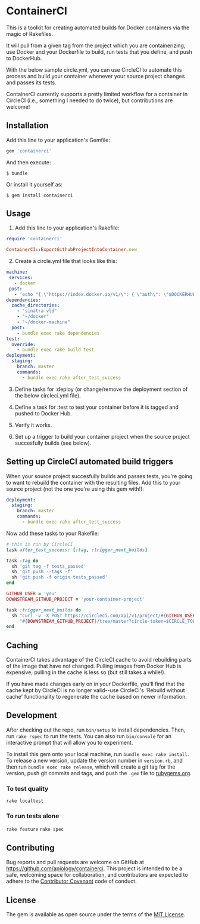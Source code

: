 # ContainerCI

This is a toolkit for creating automated builds for Docker containers via the magic of Rakefiles.

It will pull from a given tag from the project which you are containerizing, use Docker and your Dockerfile to build, run tests that you define, and push to DockerHub.

With the below sample circle.yml, you can use CircleCI to automate this process and build your container whenever your source project changes and passes its tests.

ContainerCI currently supports a pretty limited workflow for a container in CircleCI (i.e., something I needed to do twice), but contributions are welcome!

## Installation

Add this line to your application's Gemfile:

```ruby
gem 'containerci'
```

And then execute:

    $ bundle

Or install it yourself as:

    $ gem install containerci

## Usage

1) Add this line to your application's Rakefile:

```ruby
require 'containerci'

ContainerCI::ExportGithubProjectIntoContainer.new
```

2) Create a circle.yml file that looks like this:


```yaml
machine:
 services:
   - docker
 post:
   - 'echo "{ \"https://index.docker.io/v1/\": { \"auth\": \"$DOCKERHUB_TOKEN\", \"email\": \"$DOCKERHUB_EMAIL\" }}" > ~/.dockercfg'
dependencies:
  cache_directories:
    - "sinatra-vld"
    - "~/docker"
    - "~/docker-machine"
  post:
    - bundle exec rake dependencies
test:
  override:
    - bundle exec rake build test
deployment:
  staging:
    branch: master
    commands:
      - bundle exec rake after_test_success
```

3) Define tasks for :deploy (or change/remove the deployment section of the below
circleci.yml file).

4) Define a task for :test to test your container before it is tagged and
pushed to Docker Hub.

5) Verify it works.

6) Set up a trigger to build your container project when the source project succesfully builds (see below). 

## Setting up CircleCI automated build triggers

When your source project succesfully builds and passes tests, you're going to want to rebuild the container with the resulting files.  Add this to your source project (not the one you're using this gem with!):

```yaml
deployment:
  staging:
    branch: master
    commands:
      - bundle exec rake after_test_success
```

Now add these tasks to your Rakefile:

```ruby
# this is run by CircleCI
task after_test_success: [:tag, :trigger_next_builds]

task :tag do
  sh 'git tag -f tests_passed'
  sh 'git push --tags -f'
  sh 'git push -f origin tests_passed'
end

GITHUB_USER = 'you'
DOWNSTREAM_GITHUB_PROJECT = 'your-container-project'

task :trigger_next_builds do
  sh "curl -v -X POST https://circleci.com/api/v1/project/#{GITHUB_USER}/" \
     "#{DOWNSTREAM_GITHUB_PROJECT}/tree/master?circle-token=$CIRCLE_TOKEN"
end
```

## Caching

ContainerCI takes advantage of the CircleCI cache to avoid rebuilding parts of the image that have not changed.  Pulling images from Docker Hub is expensive; pulling in the cache is less so (but still takes a while!).

If you have made changes early on in your Dockerfile, you'll find that the cache kept by CircleCI is no longer valid--use CircleCI's 'Rebuild without cache' functionality to regenerate the cache based on newer information.

## Development

After checking out the repo, run `bin/setup` to install dependencies. Then, run `rake rspec` to run the tests. You can also run `bin/console` for an interactive prompt that will allow you to experiment.

To install this gem onto your local machine, run `bundle exec rake install`. To release a new version, update the version number in `version.rb`, and then run `bundle exec rake release`, which will create a git tag for the version, push git commits and tags, and push the `.gem` file to [rubygems.org](https://rubygems.org).

### To test quality
  ```rake localtest```

### To run tests alone
  ```rake feature```
  ```rake spec```

## Contributing

Bug reports and pull requests are welcome on GitHub at https://github.com/apiology/containerci. This project is intended to be a safe, welcoming space for collaboration, and contributors are expected to adhere to the [Contributor Covenant](contributor-covenant.org) code of conduct.


## License

The gem is available as open source under the terms of the [MIT License](http://opensource.org/licenses/MIT).

